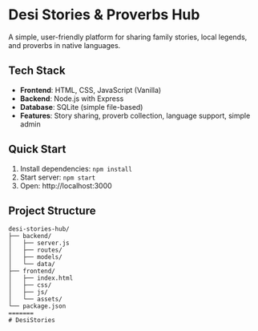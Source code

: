 
# Desi Stories & Proverbs Hub

A simple, user-friendly platform for sharing family stories, local legends, and proverbs in native languages.

## Tech Stack
- **Frontend**: HTML, CSS, JavaScript (Vanilla)
- **Backend**: Node.js with Express
- **Database**: SQLite (simple file-based)
- **Features**: Story sharing, proverb collection, language support, simple admin

## Quick Start
1. Install dependencies: `npm install`
2. Start server: `npm start`
3. Open: http://localhost:3000

## Project Structure
```
desi-stories-hub/
├── backend/
│   ├── server.js
│   ├── routes/
│   ├── models/
│   └── data/
├── frontend/
│   ├── index.html
│   ├── css/
│   ├── js/
│   └── assets/
└── package.json
=======
# DesiStories

